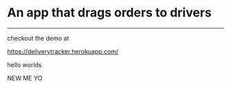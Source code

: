 # An app that drags orders to drivers

<hr />

checkout the demo at

https://deliverytracker.herokuapp.com/

hello worlds

NEW ME YO
